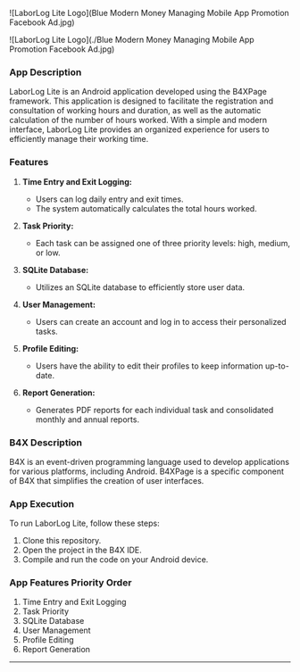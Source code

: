![LaborLog Lite Logo](Blue Modern Money Managing Mobile App Promotion Facebook Ad.jpg)

![LaborLog Lite Logo](./Blue Modern Money Managing Mobile App Promotion Facebook Ad.jpg)

### App Description

LaborLog Lite is an Android application developed using the B4XPage framework. This application is designed to facilitate the registration and consultation of working hours and duration, as well as the automatic calculation of the number of hours worked. With a simple and modern interface, LaborLog Lite provides an organized experience for users to efficiently manage their working time.

### Features

1. **Time Entry and Exit Logging:**
   - Users can log daily entry and exit times.
   - The system automatically calculates the total hours worked.

2. **Task Priority:**
   - Each task can be assigned one of three priority levels: high, medium, or low.

3. **SQLite Database:**
   - Utilizes an SQLite database to efficiently store user data.

4. **User Management:**
   - Users can create an account and log in to access their personalized tasks.

5. **Profile Editing:**
   - Users have the ability to edit their profiles to keep information up-to-date.

6. **Report Generation:**
   - Generates PDF reports for each individual task and consolidated monthly and annual reports.

### B4X Description

B4X is an event-driven programming language used to develop applications for various platforms, including Android. B4XPage is a specific component of B4X that simplifies the creation of user interfaces.

### App Execution

To run LaborLog Lite, follow these steps:

1. Clone this repository.
2. Open the project in the B4X IDE.
3. Compile and run the code on your Android device.

### App Features Priority Order

1. Time Entry and Exit Logging
2. Task Priority
3. SQLite Database
4. User Management
5. Profile Editing
6. Report Generation

---
